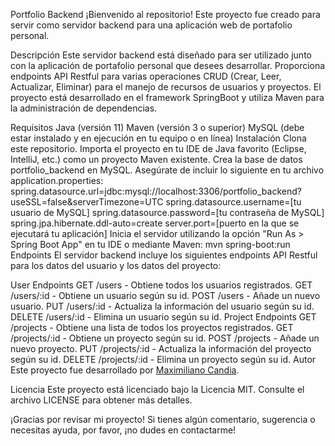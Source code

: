 Portfolio Backend
¡Bienvenido al repositorio! Este proyecto fue creado para servir como servidor backend para una aplicación web de portafolio personal.

Descripción
Este servidor backend está diseñado para ser utilizado junto con la aplicación de portafolio personal que desees desarrollar. Proporciona endpoints API Restful para varias operaciones CRUD (Crear, Leer, Actualizar, Eliminar) para el manejo de recursos de usuarios y proyectos. El proyecto está desarrollado en el framework SpringBoot y utiliza Maven para la administración de dependencias.

Requisitos
Java (versión 11)
Maven (versión 3 o superior)
MySQL (debe estar instalado y en ejecución en tu equipo o en línea)
Instalación
Clona este repositorio.
Importa el proyecto en tu IDE de Java favorito (Eclipse, IntelliJ, etc.) como un proyecto Maven existente.
Crea la base de datos portfolio_backend en MySQL. Asegúrate de incluir lo siguiente en tu archivo application.properties:
spring.datasource.url=jdbc:mysql://localhost:3306/portfolio_backend?useSSL=false&serverTimezone=UTC
spring.datasource.username=[tu usuario de MySQL]
spring.datasource.password=[tu contraseña de MySQL]
spring.jpa.hibernate.ddl-auto=create
server.port=[puerto en la que se ejecutará tu aplicación]
Inicia el servidor utilizando la opción "Run As > Spring Boot App" en tu IDE o mediante Maven:
mvn spring-boot:run
Endpoints
El servidor backend incluye los siguientes endpoints API Restful para los datos del usuario y los datos del proyecto:

User Endpoints
GET /users - Obtiene todos los usuarios registrados.
GET /users/:id - Obtiene un usuario según su id.
POST /users - Añade un nuevo usuario.
PUT /users/:id - Actualiza la información del usuario según su id.
DELETE /users/:id - Elimina un usuario según su id.
Project Endpoints
GET /projects - Obtiene una lista de todos los proyectos registrados.
GET /projects/:id - Obtiene un proyecto según su id.
POST /projects - Añade un nuevo proyecto.
PUT /projects/:id - Actualiza la información del proyecto según su id.
DELETE /projects/:id - Elimina un proyecto según su id.
Autor
Este proyecto fue desarrollado por [Maximiliano Candia](https://github.com/candiamaximiliano).

Licencia
Este proyecto está licenciado bajo la Licencia MIT. Consulte el archivo LICENSE para obtener más detalles.

¡Gracias por revisar mi proyecto! Si tienes algún comentario, sugerencia o necesitas ayuda, por favor, ¡no dudes en contactarme!
